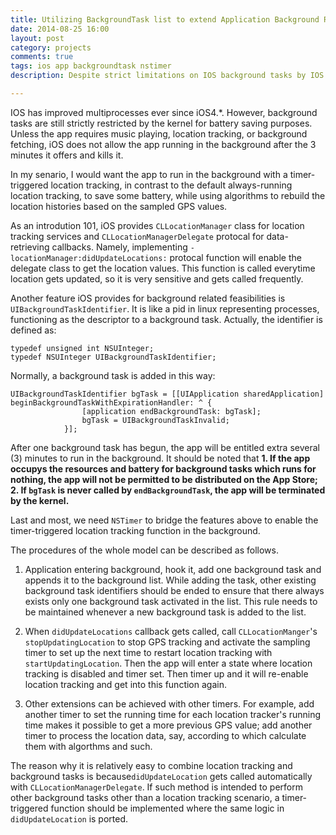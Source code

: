 ```yaml
---
title: Utilizing BackgroundTask list to extend Application Background Running Time for Scheduled Tasks
date: 2014-08-25 16:00
layout: post
category: projects
comments: true
tags: ios app backgroundtask nstimer
description: Despite strict limitations on IOS background tasks by IOS kernel (3 minutes allowed for extra running, if no music, location services running), there is a way to extend its running time with help of BackgroundTask lists.

---
```



IOS has improved multiprocesses ever since iOS4.*. However, background tasks are still strictly restricted by the kernel for battery saving purposes. Unless the app requires music playing, location tracking, or background fetching, iOS does not allow the app running in the background after the 3 minutes it offers and kills it.

In my senario, I would want the app to run in the background with a timer-triggered location tracking, in contrast to the default always-running location tracking, to save some battery, while using algorithms to rebuild the location histories based on the sampled GPS values.

As an introdution 101, iOS provides `CLLocationManager` class for location tracking services and `CLLocationManagerDelegate` protocal for data-retrieving callbacks. Namely, implementing `-locationManager:didUpdateLocations:` protocal function will enable the delegate class to get the location values. This function is called everytime location gets updated, so it is very sensitive and gets called frequently. 

Another feature iOS provides for background related feasibilities is `UIBackgroundTaskIdentifier`. It is like a pid in linux representing processes, functioning as the descriptor to a background task. Actually, the identifier is defined as:

```objc
typedef unsigned int NSUInteger;
typedef NSUInteger UIBackgroundTaskIdentifier;
```

Normally, a background task is added in this way:

```objc
UIBackgroundTaskIdentifier bgTask = [[UIApplication sharedApplication] beginBackgroundTaskWithExpirationHandler: ^ {
                [application endBackgroundTask: bgTask];
                bgTask = UIBackgroundTaskInvalid;
            }];
```

After one background task has begun, the app will be entitled extra several (3) minutes to run in the background. It should be noted that **1. If the app occupys the resources and battery for background tasks which runs for nothing, the app will not be permitted to be distributed on the App Store; 2. If `bgTask` is never called by `endBackgroundTask`, the app will be terminated by the kernel.** 

Last and most, we need `NSTimer` to bridge the features above to enable the timer-triggered location tracking function in the background.

The procedures of the whole model can be described as follows.

1. Application entering background, hook it, add one background task and appends it to the background list. While adding the task, other existing background task identifiers should be ended to ensure that there always exists only one background task activated in the list. This rule needs to be maintained whenever a new background task is added to the list.

2. When `didUpdateLocations` callback gets called, call `CLLocationManger`'s `stopUpdatingLocation` to stop GPS tracking and activate the sampling timer to set up the next time to restart location tracking with `startUpdatingLocation`. Then the app will enter a state where location tracking is disabled and timer set. Then timer up and it will re-enable location tracking and get into this function again.

3. Other extensions can be achieved with other timers. For example, add another timer to set the running time for each location tracker's running time makes it possible to get a more previous GPS value; add another timer to process the location data, say, according to which calculate them with algorthms and such.

The reason why it is relatively easy to combine location tracking and background tasks is because`didUpdateLocation` gets called automatically with `CLLocationManagerDelegate`. If such method is intended to perform other background tasks other than a location tracking scenario, a timer-triggered function should be implemented where the same logic in `didUpdateLocation` is ported.

<br />

